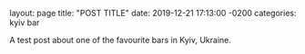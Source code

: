 layout: page
title: "POST TITLE"
date: 2019-12-21 17:13:00 -0200
categories: kyiv bar

A test post about one of the favourite bars in Kyiv, Ukraine.